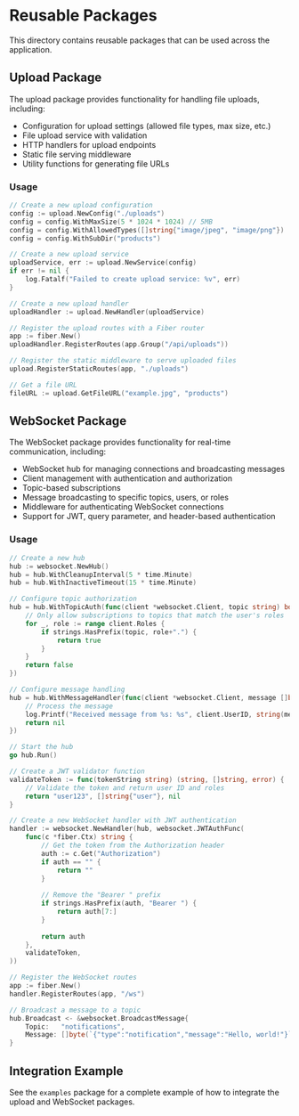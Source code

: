 # Reusable Packages

This directory contains reusable packages that can be used across the application.

## Upload Package

The upload package provides functionality for handling file uploads, including:

- Configuration for upload settings (allowed file types, max size, etc.)
- File upload service with validation
- HTTP handlers for upload endpoints
- Static file serving middleware
- Utility functions for generating file URLs

### Usage

```go
// Create a new upload configuration
config := upload.NewConfig("./uploads")
config = config.WithMaxSize(5 * 1024 * 1024) // 5MB
config = config.WithAllowedTypes([]string{"image/jpeg", "image/png"})
config = config.WithSubDir("products")

// Create a new upload service
uploadService, err := upload.NewService(config)
if err != nil {
    log.Fatalf("Failed to create upload service: %v", err)
}

// Create a new upload handler
uploadHandler := upload.NewHandler(uploadService)

// Register the upload routes with a Fiber router
app := fiber.New()
uploadHandler.RegisterRoutes(app.Group("/api/uploads"))

// Register the static middleware to serve uploaded files
upload.RegisterStaticRoutes(app, "./uploads")

// Get a file URL
fileURL := upload.GetFileURL("example.jpg", "products")
```

## WebSocket Package

The WebSocket package provides functionality for real-time communication, including:

- WebSocket hub for managing connections and broadcasting messages
- Client management with authentication and authorization
- Topic-based subscriptions
- Message broadcasting to specific topics, users, or roles
- Middleware for authenticating WebSocket connections
- Support for JWT, query parameter, and header-based authentication

### Usage

```go
// Create a new hub
hub := websocket.NewHub()
hub = hub.WithCleanupInterval(5 * time.Minute)
hub = hub.WithInactiveTimeout(15 * time.Minute)

// Configure topic authorization
hub = hub.WithTopicAuth(func(client *websocket.Client, topic string) bool {
    // Only allow subscriptions to topics that match the user's roles
    for _, role := range client.Roles {
        if strings.HasPrefix(topic, role+".") {
            return true
        }
    }
    return false
})

// Configure message handling
hub = hub.WithMessageHandler(func(client *websocket.Client, message []byte) error {
    // Process the message
    log.Printf("Received message from %s: %s", client.UserID, string(message))
    return nil
})

// Start the hub
go hub.Run()

// Create a JWT validator function
validateToken := func(tokenString string) (string, []string, error) {
    // Validate the token and return user ID and roles
    return "user123", []string{"user"}, nil
}

// Create a new WebSocket handler with JWT authentication
handler := websocket.NewHandler(hub, websocket.JWTAuthFunc(
    func(c *fiber.Ctx) string {
        // Get the token from the Authorization header
        auth := c.Get("Authorization")
        if auth == "" {
            return ""
        }
        
        // Remove the "Bearer " prefix
        if strings.HasPrefix(auth, "Bearer ") {
            return auth[7:]
        }
        
        return auth
    },
    validateToken,
))

// Register the WebSocket routes
app := fiber.New()
handler.RegisterRoutes(app, "/ws")

// Broadcast a message to a topic
hub.Broadcast <- &websocket.BroadcastMessage{
    Topic:   "notifications",
    Message: []byte(`{"type":"notification","message":"Hello, world!"}`),
}
```

## Integration Example

See the `examples` package for a complete example of how to integrate the upload and WebSocket packages. 